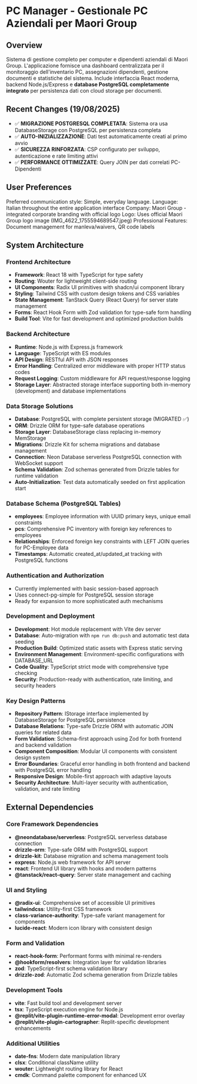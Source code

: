 # PC Manager - Gestionale PC Aziendali per Maori Group

## Overview

Sistema di gestione completo per computer e dipendenti aziendali di Maori Group. L'applicazione fornisce una dashboard centralizzata per il monitoraggio dell'inventario PC, assegnazioni dipendenti, gestione documenti e statistiche del sistema. Include interfaccia React moderna, backend Node.js/Express e **database PostgreSQL completamente integrato** per persistenza dati con cloud storage per documenti.

## Recent Changes (19/08/2025)
- ✅ **MIGRAZIONE POSTGRESQL COMPLETATA**: Sistema ora usa DatabaseStorage con PostgreSQL per persistenza completa
- ✅ **AUTO-INIZIALIZZAZIONE**: Dati test automaticamente creati al primo avvio
- ✅ **SICUREZZA RINFORZATA**: CSP configurato per sviluppo, autenticazione e rate limiting attivi
- ✅ **PERFORMANCE OTTIMIZZATE**: Query JOIN per dati correlati PC-Dipendenti

## User Preferences

Preferred communication style: Simple, everyday language.
Language: Italian throughout the entire application interface
Company: Maori Group - integrated corporate branding with official logo
Logo: Uses official Maori Group logo image (IMG_4622_1755594689547.jpeg)
Professional Features: Document management for manleva/waivers, QR code labels

## System Architecture

### Frontend Architecture
- **Framework**: React 18 with TypeScript for type safety
- **Routing**: Wouter for lightweight client-side routing
- **UI Components**: Radix UI primitives with shadcn/ui component library
- **Styling**: Tailwind CSS with custom design tokens and CSS variables
- **State Management**: TanStack Query (React Query) for server state management
- **Forms**: React Hook Form with Zod validation for type-safe form handling
- **Build Tool**: Vite for fast development and optimized production builds

### Backend Architecture
- **Runtime**: Node.js with Express.js framework
- **Language**: TypeScript with ES modules
- **API Design**: RESTful API with JSON responses
- **Error Handling**: Centralized error middleware with proper HTTP status codes
- **Request Logging**: Custom middleware for API request/response logging
- **Storage Layer**: Abstracted storage interface supporting both in-memory (development) and database implementations

### Data Storage Solutions
- **Database**: PostgreSQL with complete persistent storage (MIGRATED ✅)
- **ORM**: Drizzle ORM for type-safe database operations
- **Storage Layer**: DatabaseStorage class replacing in-memory MemStorage
- **Migrations**: Drizzle Kit for schema migrations and database management
- **Connection**: Neon Database serverless PostgreSQL connection with WebSocket support
- **Schema Validation**: Zod schemas generated from Drizzle tables for runtime validation
- **Auto-Initialization**: Test data automatically seeded on first application start

### Database Schema (PostgreSQL Tables)
- **employees**: Employee information with UUID primary keys, unique email constraints
- **pcs**: Comprehensive PC inventory with foreign key references to employees
- **Relationships**: Enforced foreign key constraints with LEFT JOIN queries for PC-Employee data
- **Timestamps**: Automatic created_at/updated_at tracking with PostgreSQL functions

### Authentication and Authorization
- Currently implemented with basic session-based approach
- Uses connect-pg-simple for PostgreSQL session storage
- Ready for expansion to more sophisticated auth mechanisms

### Development and Deployment
- **Development**: Hot module replacement with Vite dev server
- **Database**: Auto-migration with `npm run db:push` and automatic test data seeding
- **Production Build**: Optimized static assets with Express static serving
- **Environment Management**: Environment-specific configurations with DATABASE_URL
- **Code Quality**: TypeScript strict mode with comprehensive type checking
- **Security**: Production-ready with authentication, rate limiting, and security headers

### Key Design Patterns
- **Repository Pattern**: IStorage interface implemented by DatabaseStorage for PostgreSQL persistence
- **Database Relations**: Type-safe Drizzle ORM with automatic JOIN queries for related data
- **Form Validation**: Schema-first approach using Zod for both frontend and backend validation
- **Component Composition**: Modular UI components with consistent design system
- **Error Boundaries**: Graceful error handling in both frontend and backend with PostgreSQL error handling
- **Responsive Design**: Mobile-first approach with adaptive layouts
- **Security Architecture**: Multi-layer security with authentication, validation, and rate limiting

## External Dependencies

### Core Framework Dependencies
- **@neondatabase/serverless**: PostgreSQL serverless database connection
- **drizzle-orm**: Type-safe ORM with PostgreSQL support
- **drizzle-kit**: Database migration and schema management tools
- **express**: Node.js web framework for API server
- **react**: Frontend UI library with hooks and modern patterns
- **@tanstack/react-query**: Server state management and caching

### UI and Styling
- **@radix-ui**: Comprehensive set of accessible UI primitives
- **tailwindcss**: Utility-first CSS framework
- **class-variance-authority**: Type-safe variant management for components
- **lucide-react**: Modern icon library with consistent design

### Form and Validation
- **react-hook-form**: Performant forms with minimal re-renders
- **@hookform/resolvers**: Integration layer for validation libraries
- **zod**: TypeScript-first schema validation library
- **drizzle-zod**: Automatic Zod schema generation from Drizzle tables

### Development Tools
- **vite**: Fast build tool and development server
- **tsx**: TypeScript execution engine for Node.js
- **@replit/vite-plugin-runtime-error-modal**: Development error overlay
- **@replit/vite-plugin-cartographer**: Replit-specific development enhancements

### Additional Utilities
- **date-fns**: Modern date manipulation library
- **clsx**: Conditional className utility
- **wouter**: Lightweight routing library for React
- **cmdk**: Command palette component for enhanced UX